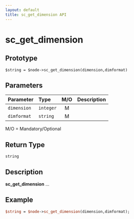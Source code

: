 ```yaml
---
layout: default
title: sc_get_dimension API
---
```



sc_get_dimension
================


Prototype
---------

```
$string = $node->sc_get_dimension(dimension,dimformat)
```


Parameters
----------

| Parameter | Type     | M/O | Description                                    |
|:----------|:---------|:---:|:-----------------------------------------------|
| `dimension` | `integer` |  M  |                                              |
| `dimformat` | `string` |  M  |                                              |

M/O = Mandatory/Optional


Return Type
-----------

`string`


Description
-----------

**sc_get_dimension** ...


Example
-------

```perl
$string = $node->sc_get_dimension(dimension,dimformat);
```
